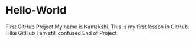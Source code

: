 # Hello-World
First GitHub Project
My name is Kamakshi. This is my first lesson in GitHub.
I like GitHub
I am still confused 
End of Project
